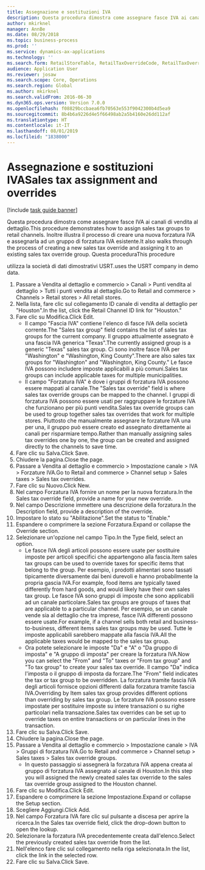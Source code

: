 ```yaml
---
title: Assegnazione e sostituzioni IVA
description: Questa procedura dimostra come assegnare fasce IVA ai canali di vendita al dettaglio.
author: mkirknel
manager: AnnBe
ms.date: 08/29/2018
ms.topic: business-process
ms.prod: ''
ms.service: dynamics-ax-applications
ms.technology: ''
ms.search.form: RetailStoreTable, RetailTaxOverrideCode, RetailTaxOverrideGroup
audience: Application User
ms.reviewer: josaw
ms.search.scope: Core, Operations
ms.search.region: Global
ms.author: mkirknel
ms.search.validFrom: 2016-06-30
ms.dyn365.ops.version: Version 7.0.0
ms.openlocfilehash: f08829bccbaea6fb70563e553f9042300b4d5ea9
ms.sourcegitcommit: 8b4b6a9226d4e5f66498ab2a5b4160e26dd112af
ms.translationtype: HT
ms.contentlocale: it-IT
ms.lasthandoff: 08/01/2019
ms.locfileid: "1838000"
---
```

# <a name="sales-tax-assignment-and-overrides"></a><span data-ttu-id="aa6fc-103">Assegnazione e sostituzioni IVA</span><span class="sxs-lookup"><span data-stu-id="aa6fc-103">Sales tax assignment and overrides</span></span>

[!include [task guide banner](../../includes/task-guide-banner.md)]

<span data-ttu-id="aa6fc-104">Questa procedura dimostra come assegnare fasce IVA ai canali di vendita al dettaglio.</span><span class="sxs-lookup"><span data-stu-id="aa6fc-104">This procedure demonstrates how to assign sales tax groups to retail channels.</span></span> <span data-ttu-id="aa6fc-105">Inoltre illustra il processo di creare una nuova forzatura IVA e assegnarla ad un gruppo di forzatura IVA esistente.</span><span class="sxs-lookup"><span data-stu-id="aa6fc-105">It also walks through the process of creating a new sales tax override and assigning it to an existing sales tax override group.</span></span> <span data-ttu-id="aa6fc-106">Questa procedura</span><span class="sxs-lookup"><span data-stu-id="aa6fc-106">This procedure</span></span>

<span data-ttu-id="aa6fc-107">utilizza la società di dati dimostrativi USRT.</span><span class="sxs-lookup"><span data-stu-id="aa6fc-107">uses the USRT company in demo data.</span></span>

1. <span data-ttu-id="aa6fc-108">Passare a Vendita al dettaglio e commercio > Canali > Punti vendita al dettaglio > Tutti i punti vendita al dettaglio.</span><span class="sxs-lookup"><span data-stu-id="aa6fc-108">Go to Retail and commerce > Channels > Retail stores > All retail stores.</span></span>
2. <span data-ttu-id="aa6fc-109">Nella lista, fare clic sul collegamento ID canale di vendita al dettaglio per "Houston".</span><span class="sxs-lookup"><span data-stu-id="aa6fc-109">In the list, click the Retail Channel ID link for "Houston."</span></span>
3. <span data-ttu-id="aa6fc-110">Fare clic su Modifica.</span><span class="sxs-lookup"><span data-stu-id="aa6fc-110">Click Edit.</span></span>
    * <span data-ttu-id="aa6fc-111">Il campo "Fascia IVA" contiene l'elenco di fasce IVA della società corrente.</span><span class="sxs-lookup"><span data-stu-id="aa6fc-111">The "Sales tax group" field contains the list of sales tax groups for the current company.</span></span> <span data-ttu-id="aa6fc-112">Il gruppo attualmente assegnato è una fascia IVA generica "Texas".</span><span class="sxs-lookup"><span data-stu-id="aa6fc-112">The currently assigned group is a generic "Texas" sales tax group.</span></span> <span data-ttu-id="aa6fc-113">Ci sono inoltre fasce IVA per "Washington" e "Washington, King County".</span><span class="sxs-lookup"><span data-stu-id="aa6fc-113">There are also sales tax groups for "Washington" and "Washington, King County."</span></span> <span data-ttu-id="aa6fc-114">Le fasce IVA possono includere imposte applicabili a più comuni.</span><span class="sxs-lookup"><span data-stu-id="aa6fc-114">Sales tax groups can include applicable taxes for multiple municipalities.</span></span>  
    * <span data-ttu-id="aa6fc-115">Il campo "Forzatura IVA" è dove i gruppi di forzatura IVA possono essere mappati al canale.</span><span class="sxs-lookup"><span data-stu-id="aa6fc-115">The "Sales tax override" field is where sales tax override groups can be mapped to the channel.</span></span> <span data-ttu-id="aa6fc-116">I gruppi di forzatura IVA possono essere usati per raggruppare le forzature IVA che funzionano per più punti vendita.</span><span class="sxs-lookup"><span data-stu-id="aa6fc-116">Sales tax override groups can be used to group together sales tax overrides that work for multiple stores.</span></span> <span data-ttu-id="aa6fc-117">Piuttosto che manualmente assegnare le forzature IVA una per una, il gruppo può essere creato ed assegnato direttamente ai canali per risparmiare tempo.</span><span class="sxs-lookup"><span data-stu-id="aa6fc-117">Rather than manually assigning sales tax overrides one by one, the group can be created and assigned directly to the channels to save time.</span></span>  
4. <span data-ttu-id="aa6fc-118">Fare clic su Salva.</span><span class="sxs-lookup"><span data-stu-id="aa6fc-118">Click Save.</span></span>
5. <span data-ttu-id="aa6fc-119">Chiudere la pagina.</span><span class="sxs-lookup"><span data-stu-id="aa6fc-119">Close the page.</span></span>
6. <span data-ttu-id="aa6fc-120">Passare a Vendita al dettaglio e commercio > Impostazione canale > IVA > Forzature IVA.</span><span class="sxs-lookup"><span data-stu-id="aa6fc-120">Go to Retail and commerce > Channel setup > Sales taxes > Sales tax overrides.</span></span>
7. <span data-ttu-id="aa6fc-121">Fare clic su Nuovo.</span><span class="sxs-lookup"><span data-stu-id="aa6fc-121">Click New.</span></span>
8. <span data-ttu-id="aa6fc-122">Nel campo Forzatura IVA fornire un nome per la nuova forzatura.</span><span class="sxs-lookup"><span data-stu-id="aa6fc-122">In the Sales tax override field, provide a name for your new override.</span></span>
9. <span data-ttu-id="aa6fc-123">Nel campo Descrizione immettere una descrizione della forzatura.</span><span class="sxs-lookup"><span data-stu-id="aa6fc-123">In the Description field, provide a description of the override.</span></span>
10. <span data-ttu-id="aa6fc-124">Impostare lo stato su "Abilitazione".</span><span class="sxs-lookup"><span data-stu-id="aa6fc-124">Set the status to "Enable."</span></span>
11. <span data-ttu-id="aa6fc-125">Espandere o comprimere la sezione Forzatura.</span><span class="sxs-lookup"><span data-stu-id="aa6fc-125">Expand or collapse the Override section.</span></span>
12. <span data-ttu-id="aa6fc-126">Selezionare un'opzione nel campo Tipo.</span><span class="sxs-lookup"><span data-stu-id="aa6fc-126">In the Type field, select an option.</span></span>
    * <span data-ttu-id="aa6fc-127">Le fasce IVA degli articoli possono essere usate per sostituire imposte per articoli specifici che appartengono alla fascia.</span><span class="sxs-lookup"><span data-stu-id="aa6fc-127">Item sales tax groups can be used to override taxes for specific items that belong to the group.</span></span> <span data-ttu-id="aa6fc-128">Per esempio, i prodotti alimentari sono tassati tipicamente diversamente dai beni durevoli e hanno probabilmente la propria gascia IVA.</span><span class="sxs-lookup"><span data-stu-id="aa6fc-128">For example, food items are typically taxed differently from hard goods, and would likely have their own sales tax group.</span></span>     <span data-ttu-id="aa6fc-129">Le fasce IVA sono gruppi di imposte che sono applicabili ad un canale particolare.</span><span class="sxs-lookup"><span data-stu-id="aa6fc-129">Sales tax groups are groups of taxes that are applicable to a particular channel.</span></span> <span data-ttu-id="aa6fc-130">Per esempio, se un canale vende sia al dettaglio che tra imprese, fasce IVA differenti possono essere usate.</span><span class="sxs-lookup"><span data-stu-id="aa6fc-130">For example, if a channel sells both retail and business-to-business, different items sales tax groups may be used.</span></span> <span data-ttu-id="aa6fc-131">Tutte le imposte applicabili sarebbero mappate alla fascia IVA.</span><span class="sxs-lookup"><span data-stu-id="aa6fc-131">All the applicable taxes would be mapped to the sales tax group.</span></span>  
    * <span data-ttu-id="aa6fc-132">Ora potete selezionare le imposte "Da" e "A" o "Da gruppo di imposta" e "A gruppo di imposta" per creare la forzatura IVA.</span><span class="sxs-lookup"><span data-stu-id="aa6fc-132">Now you can select the "From" and "To" taxes or "From tax group" and "To tax group" to create your sales tax override.</span></span>    <span data-ttu-id="aa6fc-133">Il campo "Da" indica l'imposta o il gruppo di imposta da forzare.</span><span class="sxs-lookup"><span data-stu-id="aa6fc-133">The "From" field indicates the tax or tax group to be overridden.</span></span> <span data-ttu-id="aa6fc-134">La forzatura tramite fascia IVA degli articoli fornisce opzioni differenti dalla forzatura tramite fascia IVA.</span><span class="sxs-lookup"><span data-stu-id="aa6fc-134">Overriding by Item sales tax group provides different options than overriding by sales tax group.</span></span>    <span data-ttu-id="aa6fc-135">Le forzature IVA possono essere impostate per sostituire imposte su intere transazioni o su righe particolari nella transazione.</span><span class="sxs-lookup"><span data-stu-id="aa6fc-135">Sales tax overrides can be set up to override taxes on entire transactions or on particular lines in the transaction.</span></span>  
13. <span data-ttu-id="aa6fc-136">Fare clic su Salva.</span><span class="sxs-lookup"><span data-stu-id="aa6fc-136">Click Save.</span></span>
14. <span data-ttu-id="aa6fc-137">Chiudere la pagina.</span><span class="sxs-lookup"><span data-stu-id="aa6fc-137">Close the page.</span></span>
15. <span data-ttu-id="aa6fc-138">Passare a Vendita al dettaglio e commercio > Impostazione canale > IVA > Gruppi di forzatura IVA.</span><span class="sxs-lookup"><span data-stu-id="aa6fc-138">Go to Retail and commerce > Channel setup > Sales taxes > Sales tax override groups.</span></span>
    * <span data-ttu-id="aa6fc-139">In questo passaggio si assegnerà la forzatura IVA appena creata al gruppo di forzatura IVA assegnato al canale di Houston.</span><span class="sxs-lookup"><span data-stu-id="aa6fc-139">In this step you will assigned the newly created sales tax override to the sales tax override group assigned to the Houston channel.</span></span>  
16. <span data-ttu-id="aa6fc-140">Fare clic su Modifica.</span><span class="sxs-lookup"><span data-stu-id="aa6fc-140">Click Edit.</span></span>
17. <span data-ttu-id="aa6fc-141">Espandere o comprimere la sezione Impostazione.</span><span class="sxs-lookup"><span data-stu-id="aa6fc-141">Expand or collapse the Setup section.</span></span>
18. <span data-ttu-id="aa6fc-142">Scegliere Aggiungi.</span><span class="sxs-lookup"><span data-stu-id="aa6fc-142">Click Add.</span></span>
19. <span data-ttu-id="aa6fc-143">Nel campo Forzatura IVA fare clic sul pulsante a discesa per aprire la ricerca.</span><span class="sxs-lookup"><span data-stu-id="aa6fc-143">In the Sales tax override field, click the drop-down button to open the lookup.</span></span>
20. <span data-ttu-id="aa6fc-144">Selezionare la forzatura IVA precedentemente creata dall'elenco.</span><span class="sxs-lookup"><span data-stu-id="aa6fc-144">Select the previously created sales tax override from the list.</span></span>
21. <span data-ttu-id="aa6fc-145">Nell'elenco fare clic sul collegamento nella riga selezionata.</span><span class="sxs-lookup"><span data-stu-id="aa6fc-145">In the list, click the link in the selected row.</span></span>
22. <span data-ttu-id="aa6fc-146">Fare clic su Salva.</span><span class="sxs-lookup"><span data-stu-id="aa6fc-146">Click Save.</span></span>

